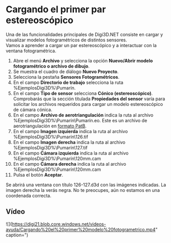 # Cargando el primer par estereoscópico

Una de las funcionalidades principales de Digi3D.NET consiste en cargar y visualizar modelos fotogramétricos de distintos sensores.  
Vamos a aprender a cargar un par estereoscópico y a interactuar con la ventana fotogramétrica.

1. Abre el menú **Archivo** y selecciona la opción **Nuevo/Abrir modelo fotogramétrico o archivo de dibujo**.
2. Se muestra el cuadro de diálogo **Nuevo Proyecto**.
3. Selecciona la pestaña **Sensores Fotogramétricos**.
4. En el campo **Directorio de trabajo** selecciona la ruta %EjemplosDigi3D%\Pumarín.
5. En el campo **Tipo de sensor** selecciona **Cónico \(estereoscópico\)**. Comprobarás que la sección titulada **Propiedades del sensor** varía para solicitar los archivos requeridos para cargar un modelo estereoscópico de cámara cónica.      
6. En el campo **Archivo de aerotriangulación** indica la ruta al archivo %EjemplosDigi3D%\Pumarín\Pumarín.eo. Este es un archivo de aerotriangulación en [formato PatB](cargando-primer-modelo-estereoscopico.md).
7. En el campo **Imagen izquierda** indica la ruta al archivo %EjemplosDigi3D%\Pumarín\126.tif
8. En el campo **Imagen derecha** indica la ruta al archivo %EjemplosDigi3D%\Pumarín\127.tif
9. En el campo **Cámara izquierda** indica la ruta al archivo %EjemplosDigi3D%\Pumarín\120mm.cam
10. En el campo **Cámara derecha** indica la ruta al archivo %EjemplosDigi3D%\Pumarín\120mm.cam
11. Pulsa el botón **Aceptar**.

Se abrirá una ventana con título 126-127.d3d con las imágenes indicadas. La imagen derecha la verás negra. No te preocupes, aún no estamos en una coordenada correcta.

## Vídeo

![](https://digi21.blob.core.windows.net/videos-ayuda/Cargando%20el%20primer%20modelo%20fotogrametrico.mp4" caption=")

